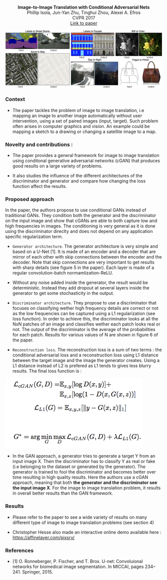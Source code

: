 <p align="center">
<b>Image-to-Image Translation with Conditional Adversarial Nets</b><br>
Phillip Isola, Jun-Yan Zhu, Tinghui Zhou, Alexei A. Efros<br>
CVPR 2017<br>
<a href="https://phillipi.github.io/pix2pix/">Link to paper</a>
</p>

![Examples of image to image translation](https://github.com/antoinetlc/paper_summaries/blob/master/Papers/Image-to-Image_Translation_with_Conditional_Adversarial_Nets_Isola_et_al_CVPR17/Images/teaser.jpg)

### Context 

* The paper tackles the problem of image to image translation, i.e mapping an image to another image automatically without user intervention, using a set of paired images (input, target). Such problem often arises in computer graphics and vision. An example could be mapping a sketch to a drawing or changing a satellite image to a map.

### Novelty and contributions :

* The paper provides a general framework for image to image translation using conditonal generative adversarial networks (cGAN) that produces good results on a large variety of problems.

* It also studies the influence of the different architectures of the discriminator and generator and compare how changing the loss function affect the results.

### Proposed approach

In the paper, the authors propose to use conditional GANs instead of traditional GANs. They condition both the generator and the discriminator on the input image and show that cGANs are able to both capture low and high frequencies in images. The conditioning is very general as it is done using the discriminator direclty and does not depend on any application specific regularization term.

* `Generator architecture`. The generator architecture is very simple and based on a U-Net [1]. It is made of an encoder and a decoder that are mirror of each other with skip connections between the encoder and the decoder. Note that skip connections are very important to get results with sharp details (see figure 5 in the paper). Each layer is made of a regular convolution-batch normamlization-ReLU.

* Without any noise added inside the generator, the result would be deterministic. Instead they add dropout at several layers inside the generator to get some stochasticity in the output.

* `Discriminator architecture`. They propose to use a discriminator that focuses on classifying wether high frequency details are correct or not as the low frequencies can be captured using a L1 regularization (see loss function). In order to achieve this, the discriminator looks at all the NxN patches of an image and classifies wether each patch looks real or not. The output of the discriminator is the average of the probabilities for each patch. Results for various values of N are shown in figure 6 of the paper.

* `Reconstruction loss`. The reconstruction loss is a sum of two terms : the conditional adversarial loss and a reconstruction loss using L1 distance between the target image and the image the generator creates. Using a L1 distance instead of L2 is prefered as L1 tends to gives less blurry results. The final loss function is :

![Loss function](https://github.com/antoinetlc/paper_summaries/blob/master/Papers/Image-to-Image_Translation_with_Conditional_Adversarial_Nets_Isola_et_al_CVPR17/Images/loss_function.png)

* In the GAN approach, a generator tries to generate a target Y from an input image X. Then the discriminator has to classify Y as real or fake (i.e belonging to the dataset or generated by the generator). The generator is trained to fool the discriminator and becomes better over time resulting in high quality results. Here the authors use a cGAN approach, meaning that both **the generator and the discriminator see the input image X**. For the image to image translation problem, it results in overall better results than the GAN framework.

### Results

* Please refer to the paper to see a wide variety of results on many different type of image to image translation problems (see section 4)

* Christopher Hesse also made an interactive online demo available here : https://affinelayer.com/pixsrv/

### References

* [1] O. Ronneberger, P. Fischer, and T. Brox.   U-net:  Convoluional networks for biomedical image segmentation. In MICCAI, pages 234–241. Springer, 2015.
